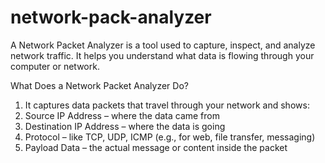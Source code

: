 # network-pack-analyzer
A Network Packet Analyzer is a tool used to capture, inspect, and analyze network traffic. It helps you understand what data is flowing through your computer or network.

What Does a Network Packet Analyzer Do?
1. It captures data packets that travel through your network and shows:
2. Source IP Address – where the data came from
3. Destination IP Address – where the data is going
4. Protocol – like TCP, UDP, ICMP (e.g., for web, file transfer, messaging)
5. Payload Data – the actual message or content inside the packet
